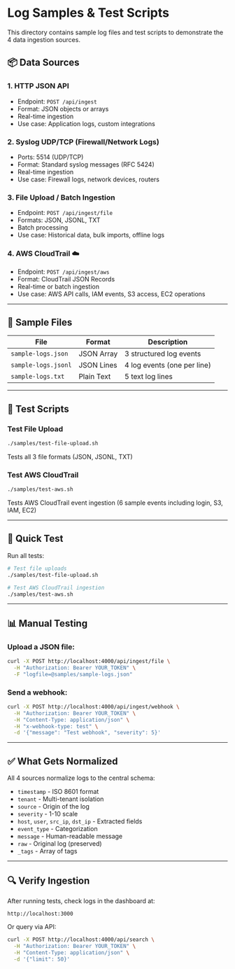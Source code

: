 # Log Samples & Test Scripts

This directory contains sample log files and test scripts to demonstrate the 4 data ingestion sources.

## 📦 Data Sources

### 1. **HTTP JSON API**
- Endpoint: `POST /api/ingest`
- Format: JSON objects or arrays
- Real-time ingestion
- Use case: Application logs, custom integrations

### 2. **Syslog UDP/TCP** (Firewall/Network Logs)
- Ports: 5514 (UDP/TCP)
- Format: Standard syslog messages (RFC 5424)
- Real-time ingestion
- Use case: Firewall logs, network devices, routers

### 3. **File Upload / Batch Ingestion**
- Endpoint: `POST /api/ingest/file`
- Formats: JSON, JSONL, TXT
- Batch processing
- Use case: Historical data, bulk imports, offline logs

### 4. **AWS CloudTrail** ☁️
- Endpoint: `POST /api/ingest/aws`
- Format: CloudTrail JSON Records
- Real-time or batch ingestion
- Use case: AWS API calls, IAM events, S3 access, EC2 operations

---

## 📁 Sample Files

| File | Format | Description |
|------|--------|-------------|
| `sample-logs.json` | JSON Array | 3 structured log events |
| `sample-logs.jsonl` | JSON Lines | 4 log events (one per line) |
| `sample-logs.txt` | Plain Text | 5 text log lines |

---

## 🧪 Test Scripts

### Test File Upload
```bash
./samples/test-file-upload.sh
```
Tests all 3 file formats (JSON, JSONL, TXT)

### Test AWS CloudTrail
```bash
./samples/test-aws.sh
```
Tests AWS CloudTrail event ingestion (6 sample events including login, S3, IAM, EC2)

---

## 🚀 Quick Test

Run all tests:
```bash
# Test file uploads
./samples/test-file-upload.sh

# Test AWS CloudTrail ingestion
./samples/test-aws.sh
```

---

## 📊 Manual Testing

### Upload a JSON file:
```bash
curl -X POST http://localhost:4000/api/ingest/file \
  -H "Authorization: Bearer YOUR_TOKEN" \
  -F "logfile=@samples/sample-logs.json"
```

### Send a webhook:
```bash
curl -X POST http://localhost:4000/api/ingest/webhook \
  -H "Authorization: Bearer YOUR_TOKEN" \
  -H "Content-Type: application/json" \
  -H "x-webhook-type: test" \
  -d '{"message": "Test webhook", "severity": 5}'
```

---

## ✅ What Gets Normalized

All 4 sources normalize logs to the central schema:
- `timestamp` - ISO 8601 format
- `tenant` - Multi-tenant isolation
- `source` - Origin of the log
- `severity` - 1-10 scale
- `host`, `user`, `src_ip`, `dst_ip` - Extracted fields
- `event_type` - Categorization
- `message` - Human-readable message
- `raw` - Original log (preserved)
- `_tags` - Array of tags

---

## 🔍 Verify Ingestion

After running tests, check logs in the dashboard at:
```
http://localhost:3000
```

Or query via API:
```bash
curl -X POST http://localhost:4000/api/search \
  -H "Authorization: Bearer YOUR_TOKEN" \
  -H "Content-Type: application/json" \
  -d '{"limit": 50}'
```
